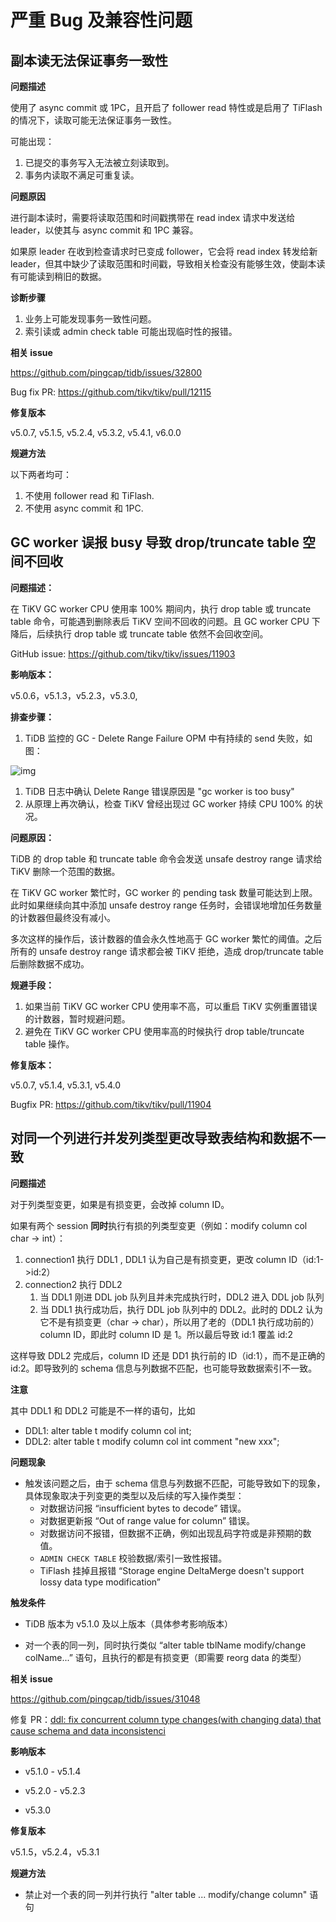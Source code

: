 # 严重 Bug 及兼容性问题

## **副本读无法保证事务一致性**



**问题描述**

使用了 async commit 或 1PC，且开启了 follower read 特性或是启用了 TiFlash 的情况下，读取可能无法保证事务一致性。

可能出现：

1. 已提交的事务写入无法被立刻读取到。
2. 事务内读取不满足可重复读。



**问题原因**

进行副本读时，需要将读取范围和时间戳携带在 read index 请求中发送给 leader，以使其与 async commit 和 1PC 兼容。

如果原 leader 在收到检查请求时已变成 follower，它会将 read index 转发给新 leader，但其中缺少了读取范围和时间戳，导致相关检查没有能够生效，使副本读有可能读到稍旧的数据。



**诊断步骤**

1. 业务上可能发现事务一致性问题。
2. 索引读或 admin check table 可能出现临时性的报错。



**相关 issue**

https://github.com/pingcap/tidb/issues/32800

Bug fix PR: https://github.com/tikv/tikv/pull/12115



**修复版本**

v5.0.7, v5.1.5, v5.2.4, v5.3.2, v5.4.1, v6.0.0



**规避方法**

以下两者均可：

1. 不使用 follower read 和 TiFlash.
2.  不使用 async commit 和 1PC.



## **GC worker 误报 busy 导致 drop/truncate table 空间不回收**

**问题描述：**

在 TiKV GC worker CPU 使用率 100% 期间内，执行 drop table 或 truncate table 命令，可能遇到删除表后 TiKV 空间不回收的问题。且 GC worker CPU 下降后，后续执行 drop table 或 truncate table 依然不会回收空间。

GitHub issue: https://github.com/tikv/tikv/issues/11903



**影响版本：**

v5.0.6，v5.1.3，v5.2.3，v5.3.0,



**排查步骤：**

1. TiDB 监控的 GC - Delete Range Failure OPM 中有持续的 send 失败，如图：

![img](https://asktug.com/uploads/default/original/4X/d/d/2/dd242365e269f79e83a5abfc166e1aa24d710183.png)

1. TiDB 日志中确认 Delete Range 错误原因是 "gc worker is too busy"
2. 从原理上再次确认，检查 TiKV 曾经出现过 GC worker 持续 CPU 100% 的状况。



**问题原因：**

TiDB 的 drop table 和 truncate table 命令会发送 unsafe destroy range 请求给 TiKV 删除一个范围的数据。

在 TiKV GC worker 繁忙时，GC worker 的 pending task 数量可能达到上限。此时如果继续向其中添加 unsafe destroy range 任务时，会错误地增加任务数量的计数器但最终没有减小。

多次这样的操作后，该计数器的值会永久性地高于 GC worker 繁忙的阈值。之后所有的 unsafe destroy range 请求都会被 TiKV 拒绝，造成 drop/truncate table 后删除数据不成功。



**规避手段：**

1. 如果当前 TiKV GC worker CPU 使用率不高，可以重启 TiKV 实例重置错误的计数器，暂时规避问题。
2. 避免在 TiKV GC worker CPU 使用率高的时候执行 drop table/truncate table 操作。



**修复版本：**

v5.0.7, v5.1.4, v5.3.1, v5.4.0

Bugfix PR: https://github.com/tikv/tikv/pull/11904





## **对同一个列进行并发列类型更改导致表结构和数据不一致**

**问题描述**

对于列类型变更，如果是有损变更，会改掉 column ID。

如果有两个 session **同时**执行有损的列类型变更（例如：modify column col char -> int）：

1. connection1 执行 DDL1 , DDL1 认为自己是有损变更，更改 column ID（id:1->id:2）
2. connection2 执行 DDL2
   1. 当 DDL1 刚进 DDL job 队列且并未完成执行时，DDL2 进入 DDL job 队列
   2. 当 DDL1 执行成功后，执行 DDL job 队列中的 DDL2。此时的 DDL2 认为它不是有损变更（char -> char），所以用了老的（DDL1 执行成功前的）column ID，即此时 column ID 是 1。所以最后导致 id:1 覆盖 id:2

这样导致 DDL2 完成后，column ID 还是 DD1 执行前的 ID（id:1），而不是正确的 id:2。即导致列的 schema 信息与列数据不匹配，也可能导致数据索引不一致。

**注意**

其中 DDL1 和 DDL2 可能是不一样的语句，比如 

- DDL1: alter table t modify column col int; 
- DDL2: alter table t modify column col int comment "new xxx"; 



**问题现象**

- 触发该问题之后，由于 schema 信息与列数据不匹配，可能导致如下的现象，具体现象取决于列变更的类型以及后续的写入操作类型：
  - 对数据访问报 “insufficient bytes to decode” 错误。
  - 对数据更新报 “Out of range value for column” 错误。
  - 对数据访问不报错，但数据不正确，例如出现乱码字符或是非预期的数值。
  - `ADMIN CHECK TABLE` 校验数据/索引一致性报错。
  - TiFlash 挂掉且报错 “Storage engine DeltaMerge doesn't support lossy data type modification” 



**触发条件**

- TiDB 版本为 v5.1.0 及以上版本（具体参考影响版本）

- 对一个表的同一列，同时执行类似 “alter table tblName modify/change colName...” 语句，且执行的都是有损变更（即需要 reorg data 的类型）



**相关 issue**

https://github.com/pingcap/tidb/issues/31048 

修复 PR：[ddl: fix concurrent column type changes(with changing data) that cause schema and data inconsistenci](https://github.com/pingcap/tidb/pull/31051)



**影响版本**

- v5.1.0 - v5.1.4

- v5.2.0 - v5.2.3

- v5.3.0



**修复版本**

v5.1.5，v5.2.4，v5.3.1



**规避方法**

- 禁止对一个表的同一列并行执行 "alter table ... modify/change column" 语句